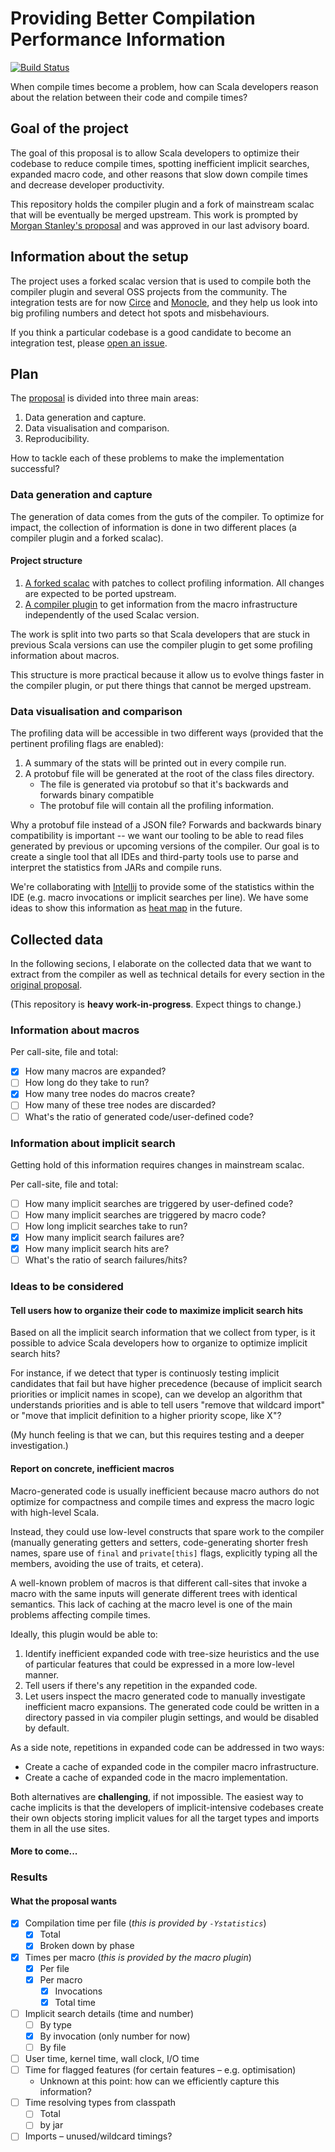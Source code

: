 # Providing Better Compilation Performance Information

[![Build
Status](https://platform-ci.scala-lang.org/api/badges/scalacenter/scalac-profiling/status.svg)](https://platform-ci.scala-lang.org/scalacenter/scalac-profiling)

When compile times become a problem, how can Scala developers reason about
the relation between their code and compile times?

## Goal of the project

The goal of this proposal is to allow Scala developers to optimize their
codebase to reduce compile times, spotting inefficient implicit searches,
expanded macro code, and other reasons that slow down compile times and
decrease developer productivity.

This repository holds the compiler plugin and a fork of mainstream scalac
that will be eventually be merged upstream. This work is prompted by [Morgan
Stanley's proposal](PROPOSAL.md) and was approved in our last advisory board.

## Information about the setup

The project uses a forked scalac version that is used to compile both the
compiler plugin and several OSS projects from the community. The integration
tests are for now [Circe](https://github.com/circe/circe) and
[Monocle](https://github.com/julien-truffaut/Monocle), and they help us look
into big profiling numbers and detect hot spots and misbehaviours.

If you think a particular codebase is a good candidate to become an integration test, please [open an issue](https://github.com/scalacenter/scalac-profiling/issues/new).

## Plan

The [proposal](PROPOSAL.md) is divided into three main areas:

1. Data generation and capture.
1. Data visualisation and comparison.
1. Reproducibility.

How to tackle each of these problems to make the implementation successful?

### Data generation and capture

The generation of data comes from the guts of the compiler. To optimize for
impact, the collection of information is done in two different places (a
compiler plugin and a forked scalac).

#### Project structure

1. [A forked scalac](scalac/) with patches to collect profiling information.
   All changes are expected to be ported upstream.
1. [A compiler plugin](plugin/) to get information from the macro infrastructure independently
   of the used Scalac version.

The work is split into two parts so that Scala developers that are stuck in previous Scala
versions can use the compiler plugin to get some profiling information about macros.

This structure is more practical because it allow us to evolve things faster in the compiler
plugin, or put there things that cannot be merged upstream.

### Data visualisation and comparison

The profiling data will be accessible in two different ways (provided that
the pertinent profiling flags are enabled):

1. A summary of the stats will be printed out in every compile run.
1. A protobuf file will be generated at the root of the class files directory.
   * The file is generated via protobuf so that it's backwards and forwards binary compatible
   * The protobuf file will contain all the profiling information.

Why a protobuf file instead of a JSON file? Forwards and backwards binary
compatibility is important -- we want our tooling to be able to read files
generated by previous or upcoming versions of the compiler. Our goal is to
create a single tool that all IDEs and third-party tools use to parse and
interpret the statistics from JARs and compile runs.

We're collaborating with [Intellij](https://github.com/JetBrains/intellij-scala) to provide
some of the statistics within the IDE (e.g. macro invocations or implicit searches per line).
We have some ideas to show this information as [heat map](https://en.wikipedia.org/wiki/Heat_map) in the future.

## Collected data

In the following secions, I elaborate on the collected data that we want to extract from the compiler as well as technical details for every section in the [original proposal](PROPOSAL.md).

(This repository is **heavy work-in-progress**. Expect things to change.)

### Information about macros

Per call-site, file and total:

- [x] How many macros are expanded?
- [ ] How long do they take to run?
- [x] How many tree nodes do macros create?
- [ ] How many of these tree nodes are discarded?
- [ ] What's the ratio of generated code/user-defined code?

### Information about implicit search

Getting hold of this information requires changes in mainstream scalac.

Per call-site, file and total:

- [ ] How many implicit searches are triggered by user-defined code?
- [ ] How many implicit searches are triggered by macro code?
- [ ] How long implicit searches take to run?
- [x] How many implicit search failures are?
- [x] How many implicit search hits are?
- [ ] What's the ratio of search failures/hits?

### Ideas to be considered

#### Tell users how to organize their code to maximize implicit search hits

Based on all the implicit search information that we collect from typer, is
it possible to advice Scala developers how to organize to optimize implicit
search hits?

For instance, if we detect that typer is continuosly testing implicit
candidates that fail but have higher precedence (because of implicit search
priorities or implicit names in scope), can we develop an algorithm that
understands priorities and is able to tell users "remove that wildcard
import" or "move that implicit definition to a higher priority scope, like
X"?

(My hunch feeling is that we can, but this requires testing and a deeper
investigation.)

#### Report on concrete, inefficient macros

Macro-generated code is usually inefficient because macro authors do not
optimize for compactness and compile times and express the macro logic with
high-level Scala.

Instead, they could use low-level constructs that spare work to the compiler
(manually generating getters and setters, code-generating shorter fresh
names, spare use of `final` and `private[this]` flags, explicitly typing all
the members, avoiding the use of traits, et cetera).

A well-known problem of macros is that different call-sites that invoke a
macro with the same inputs will generate different trees with identical
semantics. This lack of caching at the macro level is one of the main
problems affecting compile times.

Ideally, this plugin would be able to:

1. Identify inefficient expanded code with tree-size heuristics and the use
   of particular features that could be expressed in a more low-level manner.
1. Tell users if there's any repetition in the expanded code.
1. Let users inspect the macro generated code to manually investigate inefficient
   macro expansions. The generated code could be written in a directory passed in
   via compiler plugin settings, and would be disabled by default.

As a side note, repetitions in expanded code can be addressed in two ways:

* Create a cache of expanded code in the compiler macro infrastructure.
* Create a cache of expanded code in the macro implementation.

Both alternatives are **challenging**, if not impossible. The easiest way to
cache implicits is that the developers of implicit-intensive codebases create
their own objects storing implicit values for all the target types and
imports them in all the use sites.

#### More to come...

### Results

#### What the proposal wants

- [x] Compilation time per file (*this is provided by `-Ystatistics`*)
  - [x] Total
  - [x] Broken down by phase
- [x] Times per macro (*this is provided by the macro plugin*)
  - [x] Per file
  - [x] Per macro
    - [x] Invocations
    - [x] Total time
- [ ] Implicit search details (time and number)
  - [ ] By type
  - [x] By invocation (only number for now)
  - [ ] By file
- [ ] User time, kernel time, wall clock, I/O time
- [ ] Time for flagged features (for certain features – e.g. optimisation)
  * Unknown at this point: how can we efficiently capture this information?
- [ ] Time resolving types from classpath
  - [ ] Total
  - [ ] by jar
- [ ] Imports – unused/wildcard timings?